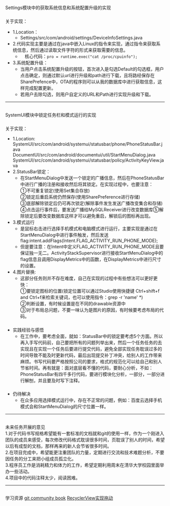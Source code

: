 ##
Settings模块中的获取系统信息和系统配置升级的实现  
###
关于实现：  
- 1.Location：  
  - Settings/src/com/android/settings/DeviceInfoSettings.java  
- 2.代码实现主要是通过在java中嵌入Linux的指令来实现，通过指令来获取系统信息，然后通过读取文件字符的形式来获取需要的信息。  
  - &ensp;&ensp;核心代码：`pro = runtime.exec("cat /proc/cpuinfo");`  
- 3.系统配置升级：  
  - 当用户点击系统配置升级的按钮，首次进入是勾选Default的勾选框，用户点击确定，则通过默认url进行升级和path进行下载，且将路经保存在SharePrefence中，OTA的程序则可以从我的数据库中进行获取信息，这样完成配置更新。
  - 若用户去除勾选，则用户自定义的URL和Path进行实现升级和下载。
***
##
SystemUI模块中锁定任务栏和模式运行的实现  
###  
关于实现：  
- 1.Location:  
SystemUI/src/com/android/systemui/statusbar/phone/PhoneStatusBar.java  
DocumentUI/src/com/android/documentui/util/StartMenuDialog.java  
SystemUI/src/com/android/systemui/statusbar/policy/ActivityKeyView.java  
- 2.StatusBar锁定：  
  - 在StartMenuDialog中发送一个锁定的广播信息，然后在PhoneStatusBar中进行广播的注册和接收然后将其锁定。在实现过程中，也要注意：  
①不可重复锁定(使用Set集合存放)  
②锁定后重启系统仍然保存(使用SharePreference进行存储)  
③底部解除锁定后仍可再次锁定(解除事件发生发送广播改变集合和存储)  
④点击运行事件后，要发送广播给MySQLReceiver进行改变数据库⑤解除锁定后要改变数据库这样才可以避免重启，解锁后的图标再出现。  
- 3.模式运行  
  - 是鼠标右击进行选择手机模式和电脑模式进行运行，主要实现是通过在StartMenuDialog中进行事件触发，然后发送flag:intent.addFlags(Intent.FLAG_ACTIVITY_RUN_PHONE_MODE);  
  - 但是要注意：在Intent中定义FLAG_ACTIVITY_RUN_PHONE_MODE且要保证独一无二。ActivityStackSupervisor进行接收StartMenuDialog中的flag信息且调用DisplayMetrics中的函数，在DisplayMetrics中进行尺寸的设置。  
- 4.图片替换:  
  - 这部分任务则并不存在难度，自己在实现的过程中有些想法可以更好更快：  
①要锁定图标的位置(锁定位置可以通过Studio使用快捷键 Ctrl+shift+f and Ctrl+f来检索关键词，也可以使用指令：grep -r 'name' *)  
②判断设置，有时候设置是在不同的drawable资源中  
③对于布局总问题，不要一味认为是图片的原因，有时候要考虑布局的代码。
###  
- 实践经验与感悟  
  - 在工作中，要考虑全面，就如：StatusBar中的锁定要考虑5个方面。所以再入手写代码前，自己要把所有的问题列举出来，然后一个任务任务的去实现且在实现一个任务后要进行提交代码，避免全部实现任务耽误过多的时间导致不能及时更新代码，最后出现提交补丁冲突，给别人的工作带来麻烦。书写代码要严格按照公司的要求，格式的规范化可以给自己和别人节省时间。再有就是：面对底层看不懂的代码，要耐心分析，不如：PhoneStatusBar有四千多行代码，要进行模块化分析，一部分，一部分进行解刨，并且要及时写下注释。
###  
- 仍待解决
  - 在众多应用选择模式运行中，存在不正常的问题，例如：百度云选择手机模式会和StartMenuDialog的尺寸位置一样。
***
##  
未来任务开展的意见  
1.对于代码书写规格希望能有一套标准的文档就和git的使用一样，作为一个刚进入团队的成员来感受，每次修改代码格式耽误很多时间，页耽误了别人的时间，希望以后有成型的文档，那样再来的新人会节省很多时间。  
2.在项目完成中，希望能更注重团队的力量，定期进行交流和技术难题分析，不要因任务的分工来把小组成员孤立化。  
3.程序员工作是消耗精力和体力的工作，希望定期利用周末在清华大学校园里面举办一些活动。  
4.项目中的代码注释太少，阅读困难。
***
##  
学习资源
[git community book](http://gitbook.liuhui998.com/index.html)
[RecyclerView实现拖动](http://www.open-open.com/lib/view/open1435287807716.html)
